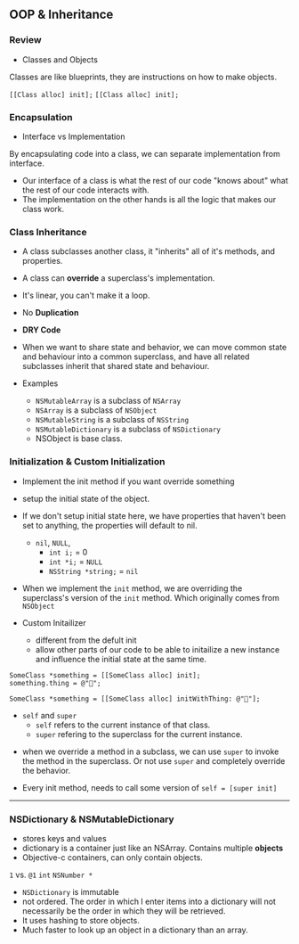 ## OOP & Inheritance

### Review

- Classes and Objects

Classes are like blueprints, they are instructions on how to make objects. 

`[[Class alloc] init];`
`[[Class alloc] init];`

### Encapsulation

- Interface vs Implementation

By encapsulating code into a class, we can separate implementation from interface.

* Our interface of a class is what the rest of our code "knows about" what the rest of our code interacts with.
* The implementation on the other hands is all the logic that makes our class work.

### Class Inheritance

- A class subclasses another class, it "inherits" all of it's methods, and properties. 
- A class can **override** a superclass's implementation.
- It's linear, you can't make it a loop. 
- No **Duplication** 
- **DRY Code**
- When we want to share state and behavior, we can move common state and behaviour into a common superclass, and have all related subclasses inherit that shared state and behaviour.

- Examples
  - `NSMutableArray` is a subclass of `NSArray`
  - `NSArray` is a subclass of `NSObject`
  - `NSMutableString` is a subclass of `NSString`
  - `NSMutableDictionary` is a subclass of `NSDictionary`
  - NSObject is base class. 

### Initialization & Custom Initialization

- Implement the init method if you want override something
- setup the initial state of the object.
- If we don't setup initial state here, we have properties that haven't been set to anything, the properties will default to nil.
  - `nil`, `NULL`,  
    - `int i;` = 0
    - `int *i;` = `NULL`  
    - `NSString *string;` = `nil`
- When we implement the `init` method, we are overriding the superclass's version of the `init` method. Which originally comes from `NSObject`

- Custom Initailizer
  - different from the defult init
  - allow other parts of our code to be able to initailize a new instance and influence the initial state at the same time.

```
SomeClass *something = [[SomeClass alloc] init];
something.thing = @"🤗";
```

```
SomeClass *something = [[SomeClass alloc] initWithThing: @"🤗"];
```

- `self` and `super`
  - `self` refers to the current instance of that class. 
  - `super` refering to the superclass for the current instance.

* when we override a method in a subclass, we can use `super` to invoke the method in the superclass. Or not use `super` and completely override the behavior. 

* Every init method, needs to call some version of `self = [super init]`


---

### NSDictionary & NSMutableDictionary

- stores keys and values
- dictionary is a container just like an NSArray. Contains multiple **objects**
- Objective-c containers, can only contain objects.

`1` vs. `@1`
`int` `NSNumber *`

- `NSDictionary` is immutable
- not ordered. The order in which I enter items into a dictionary will not necessarily be the order in which they will be retrieved. 
- It uses hashing to store objects.
- Much faster to look up an object in a dictionary than an array.